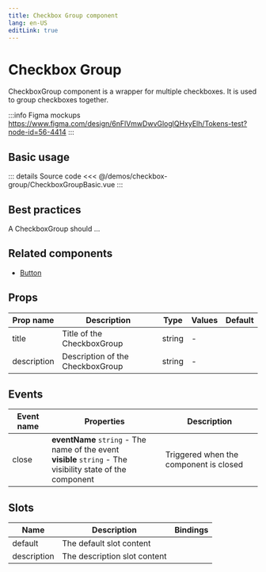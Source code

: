 ```yaml
---
title: Checkbox Group component
lang: en-US
editLink: true
---
```


# Checkbox Group

CheckboxGroup component is a wrapper for multiple checkboxes.
It is used to group checkboxes together.

:::info Figma mockups
https://www.figma.com/design/6nFlVmwDwvGloglQHxyElh/Tokens-test?node-id=56-4414
:::

## Basic usage

<CheckboxGroupBasic />

::: details Source code
<<< @/demos/checkbox-group/CheckboxGroupBasic.vue
:::

## Best practices

A CheckboxGroup should ...

## Related components

- [Button](/components/button/button.doc)

## Props

| Prop name   | Description                      | Type   | Values | Default |
| ----------- | -------------------------------- | ------ | ------ | ------- |
| title       | Title of the CheckboxGroup       | string | -      |         |
| description | Description of the CheckboxGroup | string | -      |         |

## Events

| Event name | Properties                                                                                                      | Description                            |
| ---------- | --------------------------------------------------------------------------------------------------------------- | -------------------------------------- |
| close      | **eventName** `string` - The name of the event<br/>**visible** `string` - The visibility state of the component | Triggered when the component is closed |

## Slots

| Name        | Description                  | Bindings |
| ----------- | ---------------------------- | -------- |
| default     | The default slot content     |          |
| description | The description slot content |          |
